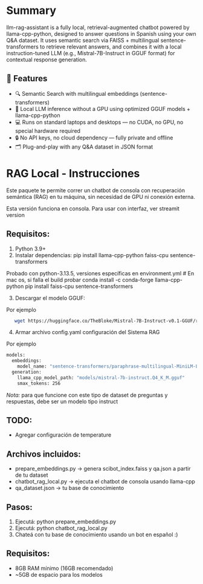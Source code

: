 Summary
===============================

llm-rag-assistant is a fully local, retrieval-augmented chatbot powered by llama-cpp-python, designed to answer questions in Spanish using your own Q&A dataset. It uses semantic search via FAISS + multilingual sentence-transformers to retrieve relevant answers, and combines it with a local instruction-tuned LLM (e.g., Mistral-7B-Instruct in GGUF format) for contextual response generation.

## 🚀 Features

- 🔍 Semantic Search with multilingual embeddings (sentence-transformers)
- 🧠 Local LLM inference without a GPU using optimized GGUF models + llama-cpp-python
- 💻 Runs on standard laptops and desktops — no CUDA, no GPU, no special hardware required
- 🔒 No API keys, no cloud dependency — fully private and offline
- 🗂️ Plug-and-play with any Q&A dataset in JSON format

RAG Local - Instrucciones
===============================

Este paquete te permite correr un chatbot de consola con recuperación semántica (RAG) en tu máquina, sin necesidad de GPU ni conexión externa.

Esta versión funciona en consola. Para usar con interfaz, ver streamit version

Requisitos:
-----------
1. Python 3.9+
2. Instalar dependencias:
   pip install llama-cpp-python faiss-cpu sentence-transformers

Probado con python-3.13.5, versiones específicas en environment.yml 
    # En mac os, si falla el build probar 
    conda install -c conda-forge llama-cpp-python 
    pip install faiss-cpu sentence-transformers

3. Descargar el modelo GGUF:

Por ejemplo
```bash
   wget https://huggingface.co/TheBloke/Mistral-7B-Instruct-v0.1-GGUF/resolve/main/mistral-7b-instruct-v0.1.Q4_K_M.gguf -O mistral-7b-instruct.Q4_K_M.gguf
```

4. Armar archivo config.yaml configuración del Sistema RAG

Por ejemplo

```bash
models:
  embeddings:
    model_name: "sentence-transformers/paraphrase-multilingual-MiniLM-L12-v2"
  generation:
    llama_cpp_model_path: "models/mistral-7b-instruct.Q4_K_M.gguf"
    smax_tokens: 256
```

*Nota:* para que funcione con este tipo de dataset de preguntas y respuestas, debe ser un modelo tipo instruct

TODO:
-----
* Agregar configuración de temperature

Archivos incluidos:
-------------------
- prepare_embeddings.py → genera scibot_index.faiss y qa.json a partir de tu dataset
- chatbot_rag_local.py  → ejecuta el chatbot de consola usando llama-cpp
- qa_dataset.json → tu base de conocimiento

Pasos:
------
1. Ejecutá: python prepare_embeddings.py
2. Ejecutá: python chatbot_rag_local.py
3. Chateá con tu base de conocimiento usando un bot en español :)

Requisitos:
-----------
- 8GB RAM mínimo (16GB recomendado)
- ~5GB de espacio para los modelos